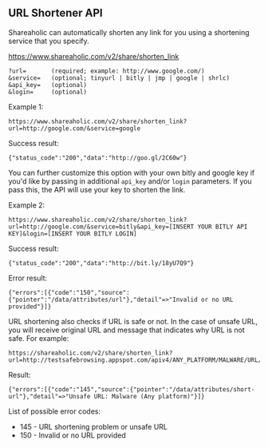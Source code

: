 URL Shortener API
---

Shareaholic can automatically shorten any link for you using a shortening service that you specify.

  https://www.shareaholic.com/v2/share/shorten_link

    ?url=       (required; example: http://www.google.com/)
    &service=   (optional; tinyurl | bitly | jmp | google | shrlc)
    &api_key=   (optional)
    &login=     (optional)

  Example 1:

    https://www.shareaholic.com/v2/share/shorten_link?url=http://google.com/&service=google

  Success result:

    {"status_code":"200","data":"http://goo.gl/2C60w"}

You can further customize this option with your own bitly and google key if you'd like by passing in additional `api_key` and/or `login` parameters. If you pass this, the API will use your key to shorten the link.

  Example 2:

    https://www.shareaholic.com/v2/share/shorten_link?url=http://google.com/&service=bitly&api_key=[INSERT YOUR BITLY API KEY]&login=[INSERT YOUR BITLY LOGIN]

  Success result:

    {"status_code":"200","data":"http://bit.ly/18yU7Q9"}

  Error result:

    {"errors":[{"code":"150","source":{"pointer":"/data/attributes/url"},"detail"=>"Invalid or no URL provided"}]}

URL shortening also checks if URL is safe or not. In the case of unsafe URL, you will receive original URL and message that indicates why URL is not safe. For example:

    https://shareaholic.com/v2/share/shorten_link?url=http://testsafebrowsing.appspot.com/apiv4/ANY_PLATFORM/MALWARE/URL/&service=google

 Result:

    {"errors":[{"code":"145","source":{"pointer":"/data/attributes/short-url"},"detail"=>"Unsafe URL: Malware (Any platform)"}]}

List of possible error codes:

- 145 - URL shortening problem or unsafe URL
- 150 - Invalid or no URL provided